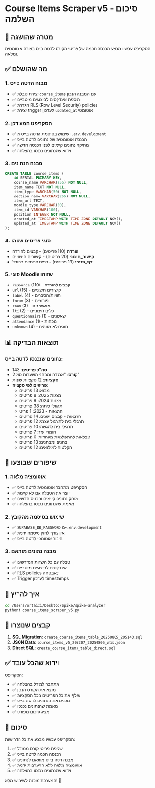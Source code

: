 # Course Items Scraper v5 - סיכום השלמה

## 🎯 מטרה שהושגה
הסקריפט עכשיו מבצע הכנסה חכמה של פריטי הקורס לדטה בייס בצורה אוטומטית ומלאה.

## ✅ מה שהושלם

### 1. מבנה הדטה בייס
- ✅ יצירת טבלת `course_items` עם המבנה הנכון
- ✅ הוספת אינדקסים לביצועים מיטביים
- ✅ הגדרת RLS (Row Level Security) policies
- ✅ יצירת trigger לעדכון `updated_at` אוטומטי

### 2. הסקריפט המעודכן
- ✅ שימוש בסיסמת הדטה בייס מ-`.env.development`
- ✅ הכנסה אוטומטית של נתונים לדטה בייס
- ✅ מחיקת נתונים קיימים לפני הכנסה חדשה
- ✅ וידוא שהנתונים נכנסו בהצלחה

### 3. מבנה הנתונים
```sql
CREATE TABLE course_items (
    id SERIAL PRIMARY KEY,
    course_name VARCHAR(255) NOT NULL,
    item_name TEXT NOT NULL,
    item_type VARCHAR(50) NOT NULL,
    section_name VARCHAR(255) NOT NULL,
    item_url TEXT,
    moodle_type VARCHAR(50),
    item_id VARCHAR(100),
    position INTEGER NOT NULL,
    created_at TIMESTAMP WITH TIME ZONE DEFAULT NOW(),
    updated_at TIMESTAMP WITH TIME ZONE DEFAULT NOW()
);
```

### 4. סוגי פריטים שזוהו
- **הורדה** (110 פריטים) - קבצים להורדה
- **קישור_חיצוני** (20 פריטים) - קישורים חיצוניים
- **דף_פנימי** (13 פריטים) - דפים פנימיים במודל

### 5. סוגי Moodle שזוהו
- `resource` (110) - קבצים להורדה
- `url` (15) - קישורים חיצוניים
- `label` (4) - תוויות/הסברים
- `forum` (3) - פורומים
- `zoom` (3) - מפגשי זום
- `lti` (2) - כלים חיצוניים
- `questionnaire` (1) - שאלונים
- `attendance` (1) - נוכחות
- `unknown` (4) - סוגים לא מזוהים

## 📊 תוצאות הבדיקה

### נתונים שנכנסו לדטה בייס:
- **סה"כ פריטים**: 143
- **קורס**: "אמידה ומבחני השערות סמ 2"
- **סקציות**: 12 סקציות שונות
- **פריטים לפי סקציה**:
  - מבוא: 13 פריטים
  - מצגות 2025: 8 פריטים
  - מצגות 2024: 9 פריטים
  - תרגולי כיתה: 38 פריטים
  - הרצאות - 2023: 1 פריט
  - הרצאות - קבצים ישנים: 14 פריטים
  - תרגילי בית לתירגול עצמי: 12 פריטים
  - תרגילי בית להגשה: 10 פריטים
  - חומרי עזר: 7 פריטים
  - טבלאות להתפלגויות מיוחדות: 6 פריטים
  - בחנים ומבחנים: 13 פריטים
  - הקלטות למילואים: 12 פריטים

## 🔧 שיפורים שבוצעו

### 1. אוטומציה מלאה
- ✅ הסקריפט מתחבר אוטומטית לדטה בייס
- ✅ יוצר את הטבלה אם לא קיימת
- ✅ מוחק נתונים קיימים ומכניס חדשים
- ✅ מאמת שהנתונים נכנסו בהצלחה

### 2. שימוש בסיסמה מהקובץ
- ✅ `SUPABASE_DB_PASSWORD` מ-`.env.development`
- ✅ אין צורך להזין סיסמה ידנית
- ✅ חיבור אוטומטי לדטה בייס

### 3. מבנה נתונים מותאם
- ✅ טבלה עם כל השדות הנדרשים
- ✅ אינדקסים לביצועים מיטביים
- ✅ RLS policies לאבטחה
- ✅ Trigger לעדכון timestamps

## 🚀 איך להריץ

```bash
cd /Users/ortaizi/Desktop/Spike/spike-analyzer
python3 course_items_scraper_v5.py
```

## 📁 קבצים שנוצרו

1. **SQL Migration**: `create_course_items_table_20250805_205143.sql`
2. **JSON Data**: `course_items_v5_מבוא_20250805_205207.json`
3. **Direct SQL**: `create_course_items_table_direct.sql`

## ✅ וידוא שהכל עובד

הסקריפט:
- ✅ מתחבר למודל בהצלחה
- ✅ מוצא את הקורס הנכון
- ✅ שולף את כל הפריטים מכל הסקציות
- ✅ מכניס את הנתונים לדטה בייס
- ✅ מאמת שהנתונים נכנסו
- ✅ מציג סיכום מפורט

## 🎯 סיכום

הסקריפט עכשיו מבצע את כל הדרישות:
1. ✅ שליפת פריטי קורס ממודל
2. ✅ הכנסה חכמה לדטה בייס
3. ✅ מבנה דטה בייס מותאם לנתונים
4. ✅ אוטומציה מלאה ללא התערבות ידנית
5. ✅ וידוא שהנתונים נכנסו בהצלחה

המערכת מוכנה לשימוש מלא! 🎉 